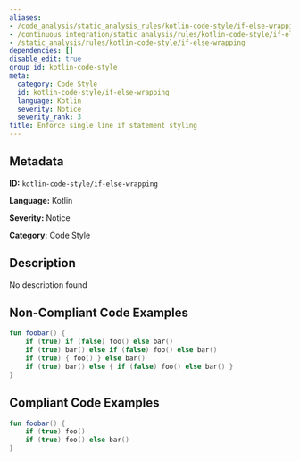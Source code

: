 ```yaml
---
aliases:
- /code_analysis/static_analysis_rules/kotlin-code-style/if-else-wrapping
- /continuous_integration/static_analysis/rules/kotlin-code-style/if-else-wrapping
- /static_analysis/rules/kotlin-code-style/if-else-wrapping
dependencies: []
disable_edit: true
group_id: kotlin-code-style
meta:
  category: Code Style
  id: kotlin-code-style/if-else-wrapping
  language: Kotlin
  severity: Notice
  severity_rank: 3
title: Enforce single line if statement styling
---
```

<!--  SOURCED FROM https://github.com/DataDog/datadog-static-analyzer-rule-docs -->


## Metadata
**ID:** `kotlin-code-style/if-else-wrapping`

**Language:** Kotlin

**Severity:** Notice

**Category:** Code Style

## Description
No description found

## Non-Compliant Code Examples
```kotlin
fun foobar() {
    if (true) if (false) foo() else bar()
    if (true) bar() else if (false) foo() else bar()
    if (true) { foo() } else bar()
    if (true) bar() else { if (false) foo() else bar() }
}
```

## Compliant Code Examples
```kotlin
fun foobar() {
    if (true) foo()
    if (true) foo() else bar()
}
```
